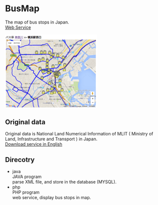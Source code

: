 BusMap
===============

The map of bus stops in Japan.<br/>
[Web Service](http://busmap.ohwada.jp/) 

<img src="https://raw.githubusercontent.com/ohwada/BusMap/master/docs/screenshot.png" width="300" />

## Original data
Original data is National Land Numerical Information of MLIT ( Ministry of Land, Infrastructure and Transport ) in Japan.<br/>
[Download service in English](http://nlftp.mlit.go.jp/ksj-e/)

## Direcotry
- java <br/>
JAVA program<br/>
parse XML file, and store in the database (MYSQL). <br/>
- php <br/>
PHP program<br/>
web service, display bus stops in map. <br/>
